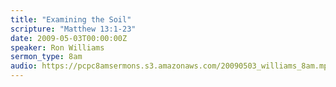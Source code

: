 ```yaml
---
title: "Examining the Soil"
scripture: "Matthew 13:1-23"
date: 2009-05-03T00:00:00Z
speaker: Ron Williams
sermon_type: 8am
audio: https://pcpc8amsermons.s3.amazonaws.com/20090503_williams_8am.mp3 
---
```




